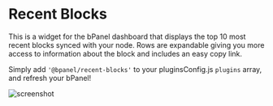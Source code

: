 # Recent Blocks
This is a widget for the bPanel dashboard that displays the top 10 most
recent blocks synced with your node. Rows are expandable giving you more
access to information about the block and includes an easy copy link.

Simply add `'@bpanel/recent-blocks'` to your pluginsConfig.js `plugins`
array, and refresh your bPanel!

![screenshot](https://raw.githubusercontent.com/bpanel-org/recent-blocks/master/screenshot.png "Recent Blocks Widget screenshot")